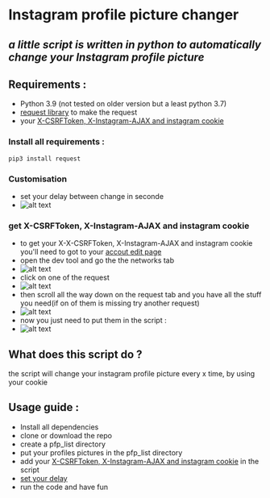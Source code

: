 # Instagram profile picture changer

## _a little script is written in python to automatically change your Instagram profile picture_

## Requirements :

- Python 3.9 (not tested on older version but a least python 3.7)
- [request library](https://docs.python-requests.org/en/latest/) to make the request
- your [X-CSRFToken, X-Instagram-AJAX and instagram cookie](https://github.com/TheWindFlower/instagram_profile_picture_changer#get-x-csrftoken-x-instagram-ajax-and-instagram-cookie)

### Install all requirements :

```
pip3 install request
```

### Customisation

- set your delay between change in seconde
- ![alt text](https://media.discordapp.net/attachments/849279007626625024/969271042222723172/unknown.png)

### get X-CSRFToken, X-Instagram-AJAX and instagram cookie

- to get your X-X-CSRFToken, X-Instagram-AJAX and instagram cookie you'll need to got to your [accout edit page](https://www.instagram.com/accounts/edit/)
- open the dev tool and go the the networks tab
- ![alt text](https://cdn.discordapp.com/attachments/849279007626625024/969274423481868329/unknown.png)
- click on one of the request
- ![alt text](https://media.discordapp.net/attachments/849279007626625024/969275638802423888/unknown.png)
- then scroll all the way down on the request tab and you have all the stuff you need(if on of them is missing try another request)
- ![alt text](https://media.discordapp.net/attachments/849279007626625024/969277032829714482/unknown.png)
- now you just need to put them in the script :
- ![alt text](https://media.discordapp.net/attachments/849279007626625024/969279156275798066/unknown.png)

## What does this script do ?

the script will change your instagram profile picture every x time, by using your cookie

## Usage guide :

- Install all dependencies
- clone or download the repo
- create a pfp_list directory
- put your profiles pictures in the pfp_list directory
- add your [X-CSRFToken, X-Instagram-AJAX and instagram cookie](https://github.com/TheWindFlower/instagram_profile_picture_changer#get-x-csrftoken-x-instagram-ajax-and-instagram-cookie) in the script
- [set your delay](https://github.com/TheWindFlower/instagram_profile_picture_changer#Customisation)
- run the code and have fun
